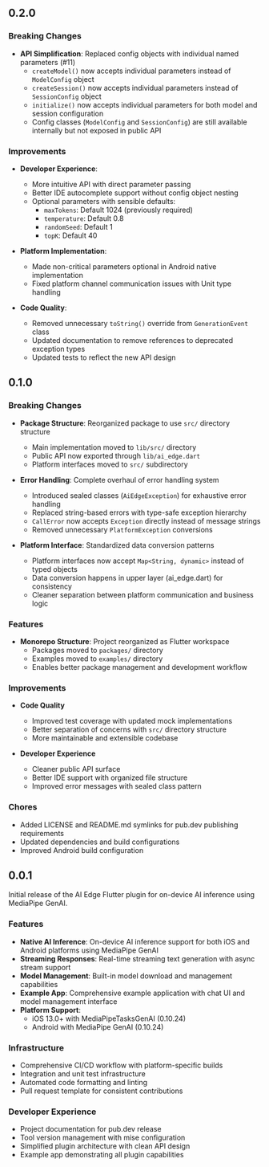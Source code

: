 ## 0.2.0

### Breaking Changes

* **API Simplification**: Replaced config objects with individual named parameters (#11)
  - `createModel()` now accepts individual parameters instead of `ModelConfig` object
  - `createSession()` now accepts individual parameters instead of `SessionConfig` object  
  - `initialize()` now accepts individual parameters for both model and session configuration
  - Config classes (`ModelConfig` and `SessionConfig`) are still available internally but not exposed in public API

### Improvements

* **Developer Experience**:
  - More intuitive API with direct parameter passing
  - Better IDE autocomplete support without config object nesting
  - Optional parameters with sensible defaults:
    - `maxTokens`: Default 1024 (previously required)
    - `temperature`: Default 0.8
    - `randomSeed`: Default 1
    - `topK`: Default 40

* **Platform Implementation**:
  - Made non-critical parameters optional in Android native implementation
  - Fixed platform channel communication issues with Unit type handling

* **Code Quality**:
  - Removed unnecessary `toString()` override from `GenerationEvent` class
  - Updated documentation to remove references to deprecated exception types
  - Updated tests to reflect the new API design

## 0.1.0

### Breaking Changes

* **Package Structure**: Reorganized package to use `src/` directory structure
  - Main implementation moved to `lib/src/` directory
  - Public API now exported through `lib/ai_edge.dart`
  - Platform interfaces moved to `src/` subdirectory

* **Error Handling**: Complete overhaul of error handling system
  - Introduced sealed classes (`AiEdgeException`) for exhaustive error handling
  - Replaced string-based errors with type-safe exception hierarchy
  - `CallError` now accepts `Exception` directly instead of message strings
  - Removed unnecessary `PlatformException` conversions

* **Platform Interface**: Standardized data conversion patterns
  - Platform interfaces now accept `Map<String, dynamic>` instead of typed objects
  - Data conversion happens in upper layer (ai_edge.dart) for consistency
  - Cleaner separation between platform communication and business logic

### Features

* **Monorepo Structure**: Project reorganized as Flutter workspace
  - Packages moved to `packages/` directory
  - Examples moved to `examples/` directory
  - Enables better package management and development workflow

### Improvements

* **Code Quality**
  - Improved test coverage with updated mock implementations
  - Better separation of concerns with `src/` directory structure
  - More maintainable and extensible codebase

* **Developer Experience**
  - Cleaner public API surface
  - Better IDE support with organized file structure
  - Improved error messages with sealed class pattern

### Chores

* Added LICENSE and README.md symlinks for pub.dev publishing requirements
* Updated dependencies and build configurations
* Improved Android build configuration

## 0.0.1

Initial release of the AI Edge Flutter plugin for on-device AI inference using MediaPipe GenAI.

### Features

* **Native AI Inference**: On-device AI inference support for both iOS and Android platforms using MediaPipe GenAI
* **Streaming Responses**: Real-time streaming text generation with async stream support
* **Model Management**: Built-in model download and management capabilities
* **Example App**: Comprehensive example application with chat UI and model management interface
* **Platform Support**:
  - iOS 13.0+ with MediaPipeTasksGenAI (0.10.24)
  - Android with MediaPipe GenAI (0.10.24)

### Infrastructure

* Comprehensive CI/CD workflow with platform-specific builds
* Integration and unit test infrastructure
* Automated code formatting and linting
* Pull request template for consistent contributions

### Developer Experience

* Project documentation for pub.dev release
* Tool version management with mise configuration
* Simplified plugin architecture with clean API design
* Example app demonstrating all plugin capabilities
